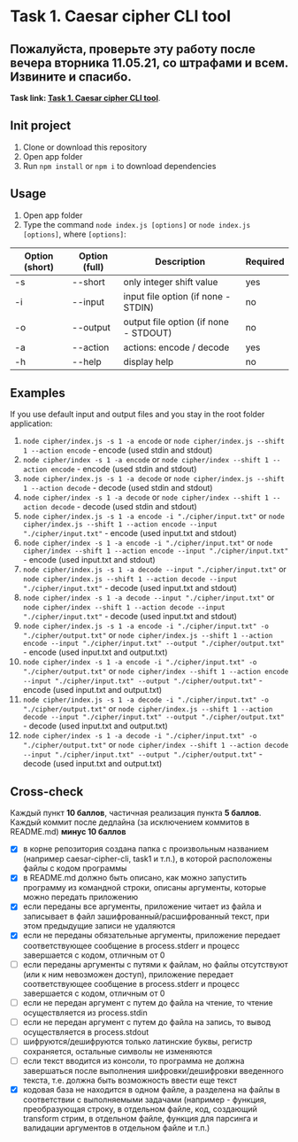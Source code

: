 # Task 1. Caesar cipher CLI tool

## Пожалуйста, проверьте эту работу после вечера вторника 11.05.21, со штрафами и всем. Извините и спасибо.

**Task link: [Task 1. Caesar cipher CLI tool](https://github.com/rolling-scopes-school/basic-nodejs-2021Q2/blob/master/descriptions/caesar-cipher-cli-tool.md)**.

## Init project
1. Clone or download this repository
2. Open app folder
3. Run `npm install` or `npm i` to download dependencies

## Usage
1. Open app folder
2. Type the command `node index.js [options]` or `node index.js [options]`, where `[options]`:  

| Option \(short\) | Option \(full\) | Description                              | Required |
|------------------|-----------------|------------------------------------------|----------|
| \-s              | \-\-short       | only integer shift value                 | yes      |
| \-i              | \-\-input       | input file option \(if none \- STDIN\)   | no       |
| \-o              | \-\-output      | output file option \(if none \- STDOUT\) | no       |
| \-a              | \-\-action      | actions: encode / decode                 | yes      |
| \-h              | \-\-help        | display help                             | no       |  

## Examples  
If you use default input and output files and you stay in the root folder application:  
1. `node cipher/index.js -s 1 -a encode` or `node cipher/index.js --shift 1 --action encode` - encode (used stdin and stdout)
2. `node cipher/index -s 1 -a encode` or `node cipher/index --shift 1 --action encode` - encode (used stdin and stdout)  
3. `node cipher/index.js -s 1 -a decode` or `node cipher/index.js --shift 1 --action decode` - decode (used stdin and stdout) 
4. `node cipher/index -s 1 -a decode` or `node cipher/index --shift 1 --action decode` - decode (used stdin and stdout)  
5. `node cipher/index.js -s 1 -a encode -i "./cipher/input.txt"` or `node cipher/index.js --shift 1 --action encode --input "./cipher/input.txt"` - encode (used input.txt and stdout)  
6. `node cipher/index -s 1 -a encode -i "./cipher/input.txt"` or `node cipher/index --shift 1 --action encode --input "./cipher/input.txt"` - encode (used input.txt and stdout)  
7. `node cipher/index.js -s 1 -a decode --input "./cipher/input.txt"` or `node cipher/index.js --shift 1 --action decode --input "./cipher/input.txt"` - decode (used input.txt and stdout)  
8. `node cipher/index -s 1 -a decode --input "./cipher/input.txt"` or `node cipher/index --shift 1 --action decode --input "./cipher/input.txt"` - decode (used input.txt and stdout)  
9. `node cipher/index.js -s 1 -a encode -i "./cipher/input.txt" -o "./cipher/output.txt"` or `node cipher/index.js --shift 1 --action encode --input "./cipher/input.txt" --output "./cipher/output.txt"` - encode (used input.txt and output.txt)  
10. `node cipher/index -s 1 -a encode -i "./cipher/input.txt" -o "./cipher/output.txt"` or `node cipher/index --shift 1 --action encode --input "./cipher/input.txt" --output "./cipher/output.txt"` - encode (used input.txt and output.txt)  
11. `node cipher/index.js -s 1 -a decode -i "./cipher/input.txt" -o "./cipher/output.txt"` or `node cipher/index.js --shift 1 --action decode --input "./cipher/input.txt" --output "./cipher/output.txt"` - decode (used input.txt and output.txt)  
12. `node cipher/index -s 1 -a decode -i "./cipher/input.txt" -o "./cipher/output.txt"` or `node cipher/index --shift 1 --action decode --input "./cipher/input.txt" --output "./cipher/output.txt"` - decode (used input.txt and output.txt)  

## Cross-check  
Каждый пункт **10 баллов**, частичная реализация пункта **5 баллов**.  
Каждый коммит после дедлайна (за исключением коммитов в README.md) **минус 10 баллов**  

- [x] в корне репозитория создана папка с произвольным названием (например caesar-cipher-cli, task1 и т.п.), в которой расположены файлы с кодом программы  
- [x] в README.md должно быть описано, как можно запустить программу из командной строки, описаны аргументы, которые можно передать приложению  
- [x] если переданы все аргументы, приложение читает из файла и записывает в файл зашифрованный/расшифрованный текст, при этом предыдущие записи не удаляются  
- [x] если не переданы обязательные аргументы, приложение передает соответствующее сообщение в process.stderr и прoцесс завершается с кодом, отличным от 0  
- [ ] если переданы аргументы с путями к файлам, но файлы отсутствуют (или к ним невозможен доступ), приложение передает соответствующее сообщение в process.stderr и прoцесс завершается с кодом, отличным от 0  
- [ ] если не передан аргумент с путем до файла на чтение, то чтение осуществляется из process.stdin  
- [ ] если не передан аргумент с путем до файла на запись, то вывод осуществляется в process.stdout  
- [ ] шифруются/дешифруются только латинские буквы, регистр сохраняется, остальные символы не изменяются  
- [ ] если текст вводится из консоли, то программа не должна завершаться после выполнения шифровки/дешифровки введенного текста, т.е. должна быть возможность ввести еще текст  
- [x] кодовая база не находится в одном файле, а разделена на файлы в соответствии с выполняемыми задачами (например - функция, преобразующая строку, в отдельном файле, код, создающий transform стрим, в отдельном файле, функция для парсинга и валидации аргументов в отдельном файле и т.п.)  